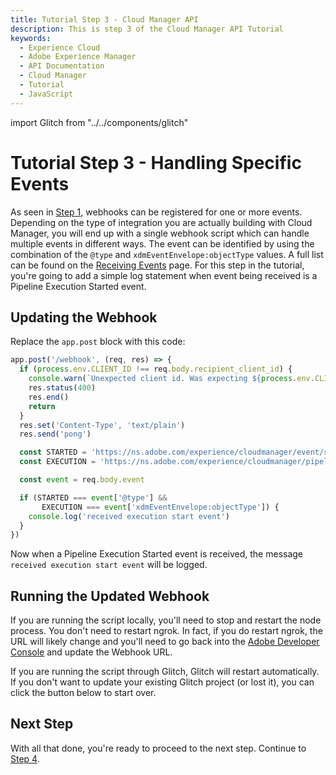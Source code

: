 ```yaml
---
title: Tutorial Step 3 - Cloud Manager API
description: This is step 3 of the Cloud Manager API Tutorial
keywords:
  - Experience Cloud
  - Adobe Experience Manager
  - API Documentation
  - Cloud Manager
  - Tutorial
  - JavaScript
---
```


import Glitch from "../../components/glitch"

# Tutorial Step 3 - Handling Specific Events

As seen in [Step 1](1-a-basic-webhook.md), webhooks can be registered for one or more events. Depending on the type of integration you are actually building with Cloud Manager, you will end up with a single webhook script which can handle multiple events in different ways. The event can be identified by using the combination of the `@type` and `xdmEventEnvelope:objectType` values. A full list can be found on the [Receiving Events](/guides/api-usage/receiving-events/) page. For this step in the tutorial, you're going to add a simple log statement when event being received is a Pipeline Execution Started event.

## Updating the Webhook

Replace the `app.post` block with this code:

```javascript
app.post('/webhook', (req, res) => {
  if (process.env.CLIENT_ID !== req.body.recipient_client_id) {
    console.warn(`Unexpected client id. Was expecting ${process.env.CLIENT_ID} and received ${req.body.recipient_client_id}`)
    res.status(400)
    res.end()
    return
  }
  res.set('Content-Type', 'text/plain')
  res.send('pong')

  const STARTED = 'https://ns.adobe.com/experience/cloudmanager/event/started'
  const EXECUTION = 'https://ns.adobe.com/experience/cloudmanager/pipeline-execution'

  const event = req.body.event

  if (STARTED === event['@type'] &&
       EXECUTION === event['xdmEventEnvelope:objectType']) {
    console.log('received execution start event')
  }
})
```

Now when a Pipeline Execution Started event is received, the message `received execution start event` will be logged.

## Running the Updated Webhook

If you are running the script locally, you'll need to stop and restart the node process. You don't need to restart ngrok. In fact, if you do restart ngrok, the URL will likely change and you'll need to go back into the <a href="https://developer.adobe.com/console/projects" target="_new">Adobe Developer Console</a> and update the Webhook URL.

If you are running the script through Glitch, Glitch will restart automatically. If you don't want to update your existing Glitch project (or lost it), you can click the button below to start over.

<Glitch projectName="adobe-cloudmanager-api-tutorial-step3" />

## Next Step

With all that done, you're ready to proceed to the next step. Continue to [Step 4](4-getting-an-access-token.md).
